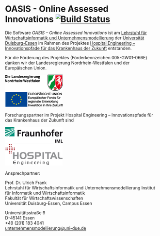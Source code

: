 # OASIS - Online Assessed Innovations [![Build Status](https://travis-ci.org/SteKoe/oasis.svg?branch=spring-mvc)](https://travis-ci.org/SteKoe/oasis)

Die Software *OASIS – Online Assessed Innovations* ist am [Lehrstuhl für Wirtschaftsinformatik und Unternehmensmodellierung](http://www.wi-inf.uni-duisburg-essen.de/FGFrank/) der [Universität Duisburg-Essen](https://www.uni-due.de) im Rahmen des Projektes [Hospital Engineering – Innovationspfade für das Krankenhaus der Zukunft](http://www.wi-inf.uni-duisburg-essen.de/FGFrank/index.php?lang=de&amp;groupId=1&amp;contentType=Project&amp;projId=21) entstanden. 

Für die Förderung des Projektes (Förderkennzeichen 005-GW01-066E) danken wir der Landesregierung Nordrhein-Westfalen und der Europäischen Union.

![NRW](oasis-webui/src/main/webapp/logos/nrw-190.png)  
![EU](oasis-webui/src/main/webapp/logos/efre-190.png)  

Forschungspartner im Projekt Hospital Engineering – Innovationspfade für das Krankenhaus der Zukunft sind

![EU](oasis-webui/src/main/webapp/logos/iml_logo_190.png)  
![EU](oasis-webui/src/main/webapp/logos/hospital-engineering-190.png)  

Ansprechpartner:

Prof. Dr. Ulrich Frank  
Lehrstuhl für Wirtschaftsinformatik und Unternehmensmodellierung
Institut für Informatik und Wirtschaftsinformatik  
Fakultät für Wirtschaftswissenschaften  
Universität Duisburg-Essen, Campus Essen

Universitätsstraße 9  
D-45141 Essen  
+49 (201) 183 4041  
unternehmensmodellierung@uni-due.de
